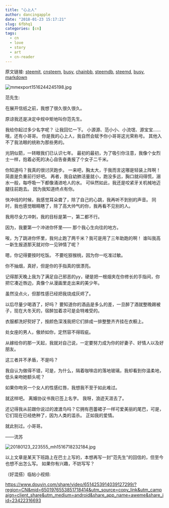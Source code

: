 ```yaml
---
title: "心上人"
author: dancingapple
date: "2018-01-23 15:17:21"
slug: 6fbhq1
categories: [cn]
tags: 
  - cn
  - love
  - story
  - art
  - cn-reader
---
```


原文链接: [steemit](https://steemit.com), [cnsteem](https://cnsteem.com), [busy](https://busy.org), [chainbb](https://chainbb.com), [steemdb](https://steemdb.com), [steemd](https://steemd.com), [busy](https://busy.org), [markdown](https://raw.githubusercontent.com/pzhaonet/steem_dancingapple/master/content/post/6fbhq1.md)

![mmexport1516244245198.jpg](https://steemitimages.com/DQmUzTqCtMbreiHKTYkSQwxGTksHJPoL3BXwGMYPZmRaLmd/mmexport1516244245198.jpg)


范先生:

在展开信纸之前，我想了很久很久很久。

原谅我还是决定中规中矩地叫你范先生。

我给你起过多少名字呢？
让我回忆一下。
小源源、范小小、小流氓、源宝宝……哦，还有小哥哥。
你是我的心上人，我自然会赋予你小哥哥这光荣称号。
其他入不了我法眼的统称为那些男的。

光阴似箭，一转眼我们已认识七年。
最初的最初，为了吸引你注意，我像个女烈士一样，抱着必死的决心自告奋勇报了个女子二千米。

你知道吗？我真的很讨厌跑步。
一来吧，胸太大，于我而言这哪是轻装上阵啊！简直是负重前行好吧。
再者，我自幼肺活量就小，跑没多远，胸口就闷得慌，溺水一般，每呼吸一下都像涌进呛人的水。
可纵然如此，我还是咬紧牙关机械地迈腿往前跑去。
因为我知道终点有你。

快冲线的时候，我感觉耳朵聋了，除了自己的心跳，我再听不到别的声音。
同时，我也感觉眼睛瞎了，除了高大帅气的你，我再看不见别的人。

我用尽全力冲刺，我的目标是第一，第二都不行。

因为，我要第一个冲进你怀里——
那个我心生向往的地方。

唉，为了跳进你怀里，我何止跑了两千米？我可是用了三年助跑的啊！
谁叫我高一新生报道那天就对你一见钟情了呢？

嗯，你记得要按时吃饭。
不要吃猕猴桃，因为你一吃准过敏。

你不抽烟，真好，但是你的手指真的很漂亮。

记得那天晚上我为了满足自己邪恶的yy，硬是把一根烟夹在你修长的手指间，你把它凑近唇边，真像个从漫画里走出来的美少年。

虽然没点火，但那性感已经把我烧成灰烬了。

以后尽量少喝酒了，好吗？
要知道你的酒品是多么的差，一旦醉了酒就整晚踢被子，现在大冬天的，宿醉加着凉可是会特难受的。

衣服都洗好熨好了，按颜色深浅我把它们排成一排整整齐齐挂在衣橱上。

处女座的男人，傲娇如你，定然容不得瑕疵。

从嫁给你的那一天起，我就对自己说，一定要努力成为你的好妻子、好情人以及好朋友。

这三者并不矛盾，不是吗？

我自认为做得不错，可是，为什么，隔着咖啡店的落地玻璃，我却看到你温柔地，低头亲吻她额头呢？

如果你吻另一个女人的性感红唇，我想我不至于如此难过。

就这样吧。
离婚协议书我已签上名字。
我呀，浪迹天涯去了。

还记得我从前跟你说过的渡渡鸟吗？它拥有芭蕾裙子一样可爱美丽的尾巴，可是，它们现在已经绝种了，因为人类的滥杀。
正如我的爱情。

就此别过。小哥哥。

——流苏



![20180123_223555_mh1516718232184.jpg](https://steemitimages.com/DQmPb8jiP2GqrLR1D1tdBiGQHT3rr8bJ75GiLAGMDjdc9nA/20180123_223555_mh1516718232184.jpg)


以上文章是某天下班路上在巴士上写的，本想再写一封"范先生"的回信的，但至今也想不出怎么写。
如果你有兴趣，不妨写写？



（好混搭）临帖小视频:

https://www.douyin.com/share/video/6514253914039127299/?region=CN&mid=6501976553851718414&utm_source=copy_link&utm_campaign=client_share&utm_medium=android&share_app_name=aweme&share_iid=23422316693
